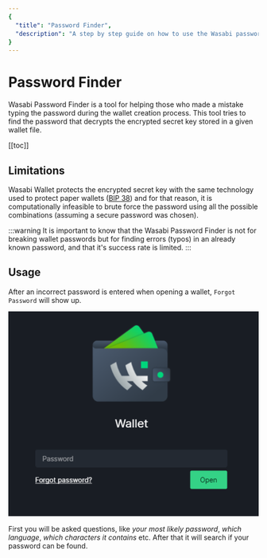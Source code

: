 ```yaml
---
{
  "title": "Password Finder",
  "description": "A step by step guide on how to use the Wasabi password finder to fix typos in forgotten passwords. This is the Wasabi documentation, an archive of knowledge about the open-source, non-custodial and privacy-focused Bitcoin wallet for desktop."
}
---
```


# Password Finder

Wasabi Password Finder is a tool for helping those who made a mistake typing the password during the wallet creation process.
This tool tries to find the password that decrypts the encrypted secret key stored in a given wallet file.

[[toc]]

## Limitations

Wasabi Wallet protects the encrypted secret key with the same technology used to protect paper wallets ([BIP 38](https://github.com/bitcoin/bips/blob/master/bip-0038.mediawiki)) and for that reason, it is computationally infeasible to brute force the password using all the possible combinations (assuming a secure password was chosen).

:::warning
It is important to know that the Wasabi Password Finder is not for breaking wallet passwords but for finding errors (typos) in an already known password, and that it's success rate is limited.
:::

## Usage

After an incorrect password is entered when opening a wallet, `Forgot Password` will show up.

![Wasabi Wallet Forgot Password](/ForgotPassword.png "Wasabi Wallet Forgot Password")

First you will be asked questions, like _your most likely password_, _which language_, _which characters it contains_ etc.
After that it will search if your password can be found.

